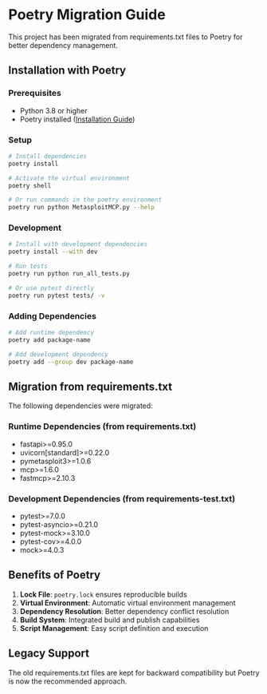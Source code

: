 # Poetry Migration Guide

This project has been migrated from requirements.txt files to Poetry for better dependency management.

## Installation with Poetry

### Prerequisites
- Python 3.8 or higher
- Poetry installed ([Installation Guide](https://python-poetry.org/docs/#installation))

### Setup
```bash
# Install dependencies
poetry install

# Activate the virtual environment
poetry shell

# Or run commands in the poetry environment
poetry run python MetasploitMCP.py --help
```

### Development
```bash
# Install with development dependencies
poetry install --with dev

# Run tests
poetry run python run_all_tests.py

# Or use pytest directly
poetry run pytest tests/ -v
```

### Adding Dependencies
```bash
# Add runtime dependency
poetry add package-name

# Add development dependency  
poetry add --group dev package-name
```

## Migration from requirements.txt

The following dependencies were migrated:

### Runtime Dependencies (from requirements.txt)
- fastapi>=0.95.0
- uvicorn[standard]>=0.22.0  
- pymetasploit3>=1.0.6
- mcp>=1.6.0
- fastmcp>=2.10.3

### Development Dependencies (from requirements-test.txt)
- pytest>=7.0.0
- pytest-asyncio>=0.21.0
- pytest-mock>=3.10.0
- pytest-cov>=4.0.0
- mock>=4.0.3

## Benefits of Poetry

1. **Lock File**: `poetry.lock` ensures reproducible builds
2. **Virtual Environment**: Automatic virtual environment management
3. **Dependency Resolution**: Better dependency conflict resolution
4. **Build System**: Integrated build and publish capabilities
5. **Script Management**: Easy script definition and execution

## Legacy Support

The old requirements.txt files are kept for backward compatibility but Poetry is now the recommended approach.
